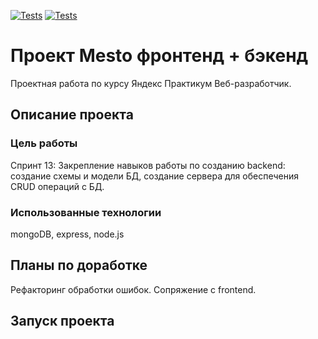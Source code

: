 [![Tests](https://github.com/FGeorgy/express-mesto-gha/actions/workflows/tests-13-sprint.yml/badge.svg)](https://github.com/FGeorgy/express-mesto-gha/actions/workflows/tests-13-sprint.yml) [![Tests](https://github.com/FGeorgy/express-mesto-gha/actions/workflows/tests-14-sprint.yml/badge.svg)](https://github.com/FGeorgy/express-mesto-gha/actions/workflows/tests-14-sprint.yml)
# Проект Mesto фронтенд + бэкенд
Проектная работа по курсу Яндекс Практикум Веб-разработчик.

## Описание проекта
### Цель работы
Спринт 13: Закрепление навыков работы по созданию backend: создание схемы и модели БД, создание сервера для обеспечения CRUD операций с БД.

### Использованные технологии
mongoDB, express, node.js

## Планы по доработке
Рефакторинг обработки ошибок.
Сопряжение с frontend.
  
## Запуск проекта
